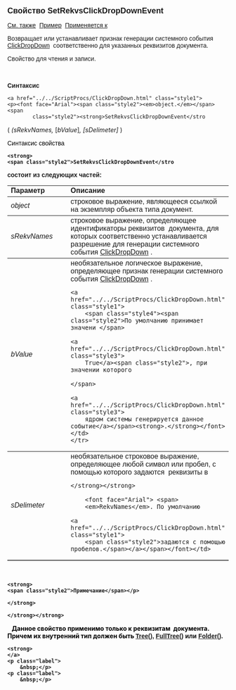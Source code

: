 ﻿<html>
<head>
<title>Документ\SetRekvsClickDropDownEvent</title>
    <style type="text/css">
        .style1
        {
            text-decoration: none;
        }
        .style2
        {
            color: #000000;
        }
        .style3
        {
            color: #000000;
            text-decoration: none;
        }
        .style4
        {
            font-weight: normal;
        }
    </style>
</head>

<body>

<p><font size="4" face="Arial"><strong>Свойство SetRekvsClickDropDownEvent<br>
</strong></font></p>
    <p><font face="Arial"><a href="SetGridColsClickDropDownEvent.html">
См. также</a>&nbsp; 
        <a href="../../Examples/E_SetRekvsClickDropDownEvent.html">Пример</a> &nbsp;<a href="../Asdoc.html">Применяется к</a></font></p>

<p class="label"><font face="Arial">Возвращает или устанавливает признак генерации 
    системного события <a href="../../ScriptProcs/ClickDropDown.html">
ClickDropDown</a>&nbsp;
соответственно для указанных реквизитов документа.</font></p>

<p class="label"><font face="Arial">Свойство для чтения и записи.</font></p>
    <p class="label">&nbsp;</p>

<p class="label"><b><font face="Arial">Синтаксис</font></b></p>

    <a href="../../ScriptProcs/ClickDropDown.html" class="style1">
    <p><font face="Arial"><span class="style2"><em>object.</em></span><span 
            class="style2"><strong>SetRekvsClickDropDownEvent</stro 
(<em> </strong>(sRekvNames,
</em>[<em>bValue</em>]<em>, [sDelimeter]</em> )</span></font></p>

<p><font face="Arial"><span class="style2">Синтаксис свойства<strong>

</strong> </span> 
    <strong>

    <strong>
    <span class="style2">SetRekvsClickDropDownEvent</stro
состоит из следующих частей:</font></span></p>

<table border="1" cellPadding="5" cols="2" frame="below" rules="rows">
<TBODY>
  <tr vAlign="top">
    <td class="label" width="29%"><font face="Arial"><b>Параметр</b></font></td>
    <td class="label" width="71%"><font face="Arial"><strong>Описание</strong></font></td>
  </tr>
  <tr>
    <td width="29%"><em><font face="Arial">object</font></em></td>
    <td width="71%"><font face="Arial">строковое выражение, являющееся 
	ссылкой на экземпляр объекта типа документ.</font></td>
  </tr>
  <tr>
    <td width="29%"><font face="Arial"><em>sRekvNames</em></font></td>
    <td width="71%"><font face="Arial">строковое выражение, 
	определяющее идентификаторы реквизитов&nbsp; документа, для которых 
	соответственно устанавливается разрешение для генерации системного события <a
    href="../../ScriptProcs/ClickDropDown.html">ClickDropDown</a> .</font></td>
  </tr>
    <tr>
    <td width="29%"><font face="Arial"><em>bValue</em></font></td>
    <td width="71%"><font face="Arial">необязательное логическое выражение, 
        определяющее признак генерации системного события <a href="../../ScriptProcs/ClickDropDown.html">
	ClickDropDown</a> . 

    <a href="../../ScriptProcs/ClickDropDown.html" class="style1">
        <span class="style4"><span class="style2">По умолчанию принимает значени </span>

    <a href="../../ScriptProcs/ClickDropDown.html" class="style3">
        True</a><span class="style2">, при значении которого

    </span>

    <a href="../../ScriptProcs/ClickDropDown.html" class="style3">
        ядром системы генерируется данное событие</a></span><strong>.</strong></font></td>
    </tr>
  <tr>
    <td width="29%"><font face="Arial"><em>sDelimeter</em></font></td>
    <td width="71%"><font face="Arial">необязательное строковое выражение, определяющее 
        любой символ или пробел, с помощью которого задаются&nbsp; реквизиты в </font>

    </strong></strong>

        <font face="Arial"> <span>
        <em>RekvNames</em>. По умолчанию 

    <a href="../../ScriptProcs/ClickDropDown.html" class="style1">
        <span class="style2">задаются с помощью пробелов.</span></a></span></font></td>
  </tr>
</TBODY>
</table>

<p class="label"><br class="style2">

    <strong>
    <span class="style2">Примечание</span></p>

    </strong>

    </strong></strong>

<p class="label"><span class="style2">&nbsp;&nbsp;&nbsp;Данное свойство применимо только к 
реквизитам&nbsp; документа. Причем их внутренний тип</span><strong>
    </strong>
    <span class="style2">должен 
быть</span><strong>
    </strong>
    </font><font face="Arial"> <a href="../../Types/Tree().html">Tree()</a>, <a
href="../../Types/FULLTREE().html">FullTree()</a>
    <span class="style2">или</span> <a href="../../Types/Folder().html">
Folder()</a>.
</p>
    </font>

    <strong>
    </a>
    <p class="label">
        &nbsp;</p>
    <p class="label">
        &nbsp;</p>
</body>
</html>
